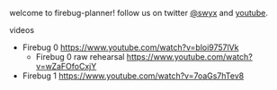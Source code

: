 welcome to firebug-planner! follow us on twitter [@swyx](https://twitter.com/swyx) and [youtube](https://www.youtube.com/user/shawnthe1).

videos

* Firebug 0 https://www.youtube.com/watch?v=bloi9757lVk
  * Firebug 0 raw rehearsal https://www.youtube.com/watch?v=wZaFOfoCxjY
* Firebug 1 https://www.youtube.com/watch?v=7oaGs7hTev8
